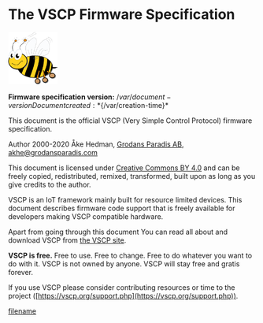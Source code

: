 # The VSCP Firmware Specification

![VSCP logo](./images/logo_100.png)

**Firmware specification version:** ${/var/document-version}
Document created: *${/var/creation-time}*  
  
This document is the official VSCP (Very Simple Control Protocol) firmware specification. 

Author 2000-2020 Åke Hedman, [Grodans Paradis AB](https://www.grodansparadis.com), [akhe@grodansparadis.com](akhe@grodansparadis.com)  

This document is licensed under [Creative Commons BY 4.0](https://creativecommons.org/licenses/by/4.0/) and can be freely copied, redistributed, remixed, transformed, built upon as long as you give credits to the author.

VSCP is an IoT framework mainly built for resource limited devices. This document describes firmware code support that is freely available for developers making VSCP compatible hardware.

Apart from going through this document You can read all about and download VSCP from [the VSCP site](https://www.vscp.org "The VSCP site"). 

**VSCP is free.** Free to use. Free to change. Free to do whatever you want to do with it. VSCP is not owned by anyone. VSCP will stay free and gratis forever.

If you use VSCP please consider contributing resources or time to the project ([https://vscp.org/support.php](https://vscp.org/support.php)). 


[filename](./bottom_copyright.md ':include')



